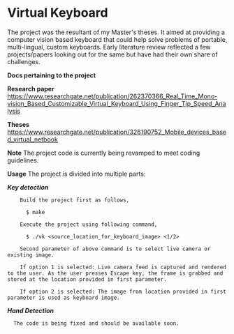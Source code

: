 Virtual Keyboard
==

  The project was the resultant of my Master's theses. It aimed at providing a computer vision based keyboard that could help solve problems of portable, multi-lingual, custom keyboards. Early literature review reflected a few projects/papers looking out for the same but have had their own share of challenges.

**Docs pertaining to the project**

**Research paper**
      https://www.researchgate.net/publication/262370366_Real_Time_Mono-vision_Based_Customizable_Virtual_Keyboard_Using_Finger_Tip_Speed_Analysis

**Theses** https://www.researchgate.net/publication/326190752_Mobile_devices_based_virtual_netbook
  
**Note** The project code is currently being revamped to meet coding guidelines. 

**Usage**
   The project is divided into multiple parts:
    
   ***Key detection***
        
        Build the project first as follows,
        
          $ make
        
        Execute the project using following command,
        
          $ ./vk <source_location_for_keyboard_image> <1/2>
        
        Second parameter of above command is to select live camera or existing image.
        
        If option 1 is selected: Live camera feed is captured and rendered to the user. As the user presses Escape key, the frame is grabbed and stored at the location provided in first parameter.
        
        If option 2 is selected: The image from location provided in first parameter is used as keyboard image.
    
   ***Hand Detection***
   
      The code is being fixed and should be available soon.
